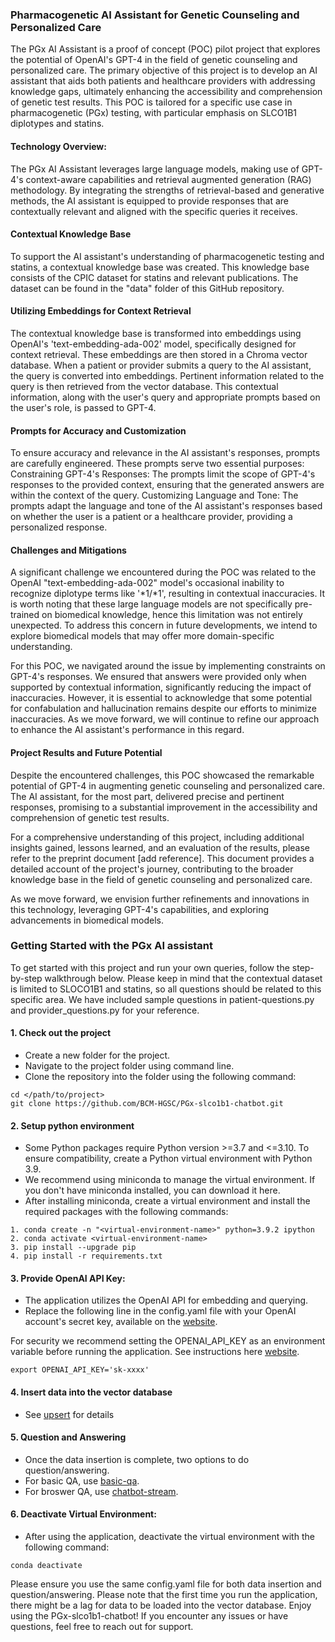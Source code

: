 ### Pharmacogenetic AI Assistant for Genetic Counseling and Personalized Care

The PGx AI Assistant is a proof of concept (POC) pilot project that explores the potential of OpenAI's GPT-4 in the field of genetic counseling and personalized care. The primary objective of this project is to develop an AI assistant that aids both patients and healthcare providers with addressing knowledge gaps, ultimately enhancing the accessibility and comprehension of genetic test results. This POC is tailored for a specific use case in pharmacogenetic (PGx) testing, with particular emphasis on SLCO1B1 diplotypes and statins.

#### Technology Overview:
The PGx AI Assistant leverages large language models, making use of GPT-4's context-aware capabilities and retrieval augmented generation (RAG) methodology. By integrating the strengths of retrieval-based and generative methods, the AI assistant is equipped to provide responses that are contextually relevant and aligned with the specific queries it receives.

#### Contextual Knowledge Base
To support the AI assistant's understanding of pharmacogenetic testing and statins, a contextual knowledge base was created. This knowledge base consists of the CPIC dataset for statins and relevant publications. The dataset can be found in the "data" folder of this GitHub repository.

#### Utilizing Embeddings for Context Retrieval
The contextual knowledge base is transformed into embeddings using OpenAI's 'text-embedding-ada-002' model, specifically designed for context retrieval. These embeddings are then stored in a Chroma vector database. When a patient or provider submits a query to the AI assistant, the query is converted into embeddings. Pertinent information related to the query is then retrieved from the vector database. This contextual information, along with the user's query and appropriate prompts based on the user's role, is passed to GPT-4.

#### Prompts for Accuracy and Customization
To ensure accuracy and relevance in the AI assistant's responses, prompts are carefully engineered. These prompts serve two essential purposes:
Constraining GPT-4's Responses: The prompts limit the scope of GPT-4's responses to the provided context, ensuring that the generated answers are within the context of the query.
Customizing Language and Tone: The prompts adapt the language and tone of the AI assistant's responses based on whether the user is a patient or a healthcare provider, providing a personalized response.

#### Challenges and Mitigations
A significant challenge we encountered during the POC was related to the OpenAI "text-embedding-ada-002" model's occasional inability to recognize diplotype terms like '*1/*1', resulting in contextual inaccuracies. It is worth noting that these large language models are not specifically pre-trained on biomedical knowledge, hence this limitation was not entirely unexpected. To address this concern in future developments, we intend to explore biomedical models that may offer more domain-specific understanding.

For this POC, we navigated around the issue by implementing constraints on GPT-4's responses. We ensured that answers were provided only when supported by contextual information, significantly reducing the impact of inaccuracies. However, it is essential to acknowledge that some potential for confabulation and hallucination remains despite our efforts to minimize inaccuracies. As we move forward, we will continue to refine our approach to enhance the AI assistant's performance in this regard.

#### Project Results and Future Potential
Despite the encountered challenges, this POC showcased the remarkable potential of GPT-4 in augmenting genetic counseling and personalized care. The AI assistant, for the most part, delivered precise and pertinent responses, promising to a substantial improvement in the accessibility and comprehension of genetic test results.

For a comprehensive understanding of this project, including additional insights gained, lessons learned, and an evaluation of the results, please refer to the preprint document [add reference]. This document provides a detailed account of the project's journey, contributing to the broader knowledge base in the field of genetic counseling and personalized care.

As we move forward, we envision further refinements and innovations in this technology, leveraging GPT-4's capabilities, and exploring advancements in biomedical models.

### Getting Started with the PGx AI assistant
To get started with this project and run your own queries, follow the step-by-step walkthrough below. Please keep in mind that the contextual dataset is limited to SLOCO1B1 and statins, so all questions should be related to this specific area. We have included sample questions in patient-questions.py and provider_questions.py for your reference.

#### 1. Check out the project
* Create a new folder for the project.
* Navigate to the project folder using  command line.
* Clone the repository into the folder using the following command:
```commandline
cd </path/to/project>
git clone https://github.com/BCM-HGSC/PGx-slco1b1-chatbot.git
```
#### 2. Setup python environment
* Some Python packages require Python version >=3.7 and <=3.10. To ensure compatibility, create a Python virtual environment with Python 3.9.
* We recommend using miniconda to manage the virtual environment. If you don't have miniconda installed, you can download it here.
* After installing miniconda, create a virtual environment and install the required packages with the following commands:
```
1. conda create -n "<virtual-environment-name>" python=3.9.2 ipython
2. conda activate <virtual-environment-name>
3. pip install --upgrade pip
4. pip install -r requirements.txt
```
#### 3. Provide OpenAI API Key:
* The application utilizes the OpenAI API for embedding and querying.
* Replace the following line in the config.yaml file with your OpenAI account's secret key, available on the [website](https://platform.openai.com/account/api-keys). 

For security we recommend setting the OPENAI_API_KEY as an environment variable before running the application. See instructions here [website](https://help.openai.com/en/articles/5112595-best-practices-for-api-key-safety).
```
export OPENAI_API_KEY='sk-xxxx'
```

#### 4. Insert data into the vector database
* See [upsert](https://github.com/BCM-HGSC/PGx-slco1b1-chatbot/blob/main/upsert/README.md) for details

#### 5. Question and Answering
* Once the data insertion is complete, two options to do question/answering.
* For basic QA, use [basic-qa](https://github.com/BCM-HGSC/PGx-slco1b1-chatbot/tree/main/basic-qa).
* For broswer QA, use [chatbot-stream](https://github.com/BCM-HGSC/PGx-slco1b1-chatbot/tree/main/chatbot-stream).

#### 6. Deactivate Virtual Environment:
* After using the application, deactivate the virtual environment with the following command:
```commandline
conda deactivate  
```
Please ensure you use the same config.yaml file for both data insertion and question/answering. Please note that the first time you run the application, there might be a lag for data to be loaded into the vector database. Enjoy using the PGx-slco1b1-chatbot! If you encounter any issues or have questions, feel free to reach out for support.
